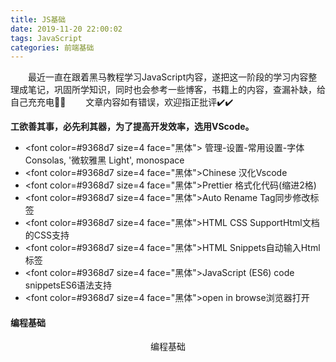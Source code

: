 ```yaml
---
title: JS基础
date: 2019-11-20 22:00:02
tags: JavaScript
categories: 前端基础
---
```

&emsp;&emsp;最近一直在跟着黑马教程学习JavaScript内容，遂把这一阶段的学习内容整理成笔记，巩固所学知识，同时也会参考一些博客，书籍上的内容，查漏补缺，给自己充充电🔋🔋
&emsp;&emsp;文章内容如有错误，欢迎指正批评✔️✔️
<!--more-->


**工欲善其事，必先利其器，为了提高开发效率，选用VScode。**
*  <font color=#9368d7 size=4 face="黑体"> 管理-设置-常用设置-字体</font> Consolas, '微软雅黑 Light', monospace
*  <font color=#9368d7 size=4 face="黑体">Chinese</font> 汉化Vscode
*  <font color=#9368d7 size=4 face="黑体">Prettier</font> 格式化代码(缩进2格)
*  <font color=#9368d7 size=4 face="黑体">Auto Rename Tag</font>同步修改标签
*  <font color=#9368d7 size=4 face="黑体">HTML CSS Support</font>Html文档的CSS支持
*  <font color=#9368d7 size=4 face="黑体">HTML Snippets</font>自动输入Html标签
*  <font color=#9368d7 size=4 face="黑体">JavaScript (ES6) code snippets</font>ES6语法支持
*  <font color=#9368d7 size=4 face="黑体">open in browse</font>浏览器打开


#### 编程基础

<center>编程基础</center>




